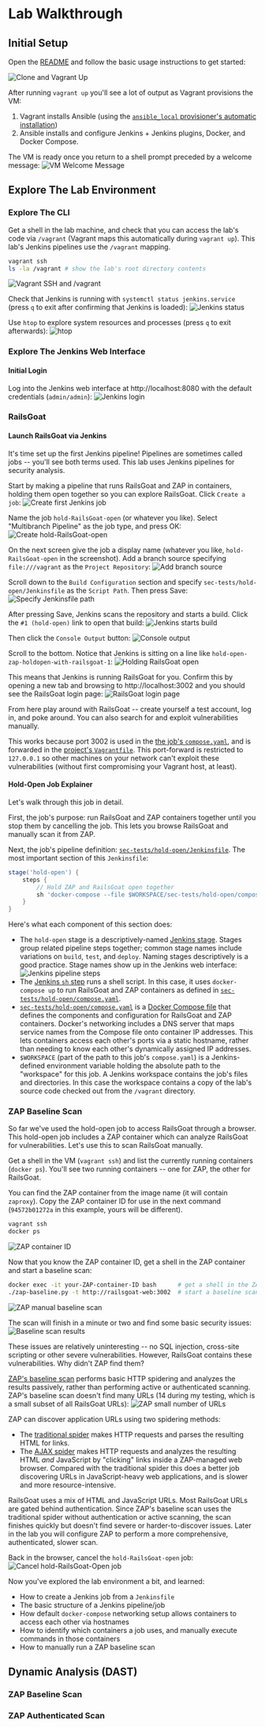 # Lab Walkthrough
## Initial Setup
Open the [README](../README.md) and follow the basic usage instructions to get started:

![Clone and Vagrant Up](screenshots-new/exploration/01-clone-and-vagrant-up.png)

After running `vagrant up` you'll see a lot of output as Vagrant provisions the VM:
1) Vagrant installs Ansible (using the [`ansible_local` provisioner's automatic installation](https://developer.hashicorp.com/vagrant/docs/provisioning/ansible_local#install))
2) Ansible installs and configure Jenkins + Jenkins plugins, Docker, and Docker Compose.

The VM is ready once you return to a shell prompt preceded by a welcome message:
![VM Welcome Message](screenshots-new/exploration/02-vagrant-welcome.png)

## Explore The Lab Environment
### Explore The CLI
Get a shell in the lab machine, and check that you can access the lab's code via `/vagrant` (Vagrant maps this automatically during `vagrant up`). This lab's Jenkins pipelines use the `/vagrant` mapping.

```sh
vagrant ssh
ls -la /vagrant # show the lab's root directory contents
```
![Vagrant SSH and /vagrant](screenshots-new/exploration/03-vagrant-ssh.png)

Check that Jenkins is running with `systemctl status jenkins.service` (press `q` to exit after confirming that Jenkins is loaded):
![Jenkins status](screenshots-new/exploration/04-check-jenkins.png)

Use `htop` to explore system resources and processes (press `q` to exit afterwards):
![htop](screenshots-new/exploration/05-htop.png)

### Explore The Jenkins Web Interface
#### Initial Login
Log into the Jenkins web interface at http://localhost:8080 with the default credentials (`admin/admin`):
![Jenkins login](screenshots-new/exploration/06-jenkins-login-page.png)

### RailsGoat
#### Launch RailsGoat via Jenkins
It's time set up the first Jenkins pipeline! Pipelines are sometimes called jobs -- you'll see both terms used. This lab uses Jenkins pipelines for security analysis.

Start by making a pipeline that runs RailsGoat and ZAP in containers, holding them open together so you can explore RailsGoat. Click `Create a job`:
![Create first Jenkins job](screenshots-new/exploration/07-jenkins-create-first-job.png)

Name the job `hold-RailsGoat-open` (or whatever you like). Select "Multibranch Pipeline" as the job type, and press OK:
![Create hold-RailsGoat-open](screenshots-new/exploration/08-jenkins-create-multibranch-pipeline.png)

On the next screen give the job a display name (whatever you like, `hold-RailsGoat-open` in the screenshot). Add a branch source specifying `file:///vagrant` as the `Project Repository`:
![Add branch source](screenshots-new/exploration/09-jenkins-add-branch-source.png)

Scroll down to the `Build Configuration` section and specify `sec-tests/hold-open/Jenkinsfile` as the `Script Path`. Then press Save:
![Specify Jenkinsfile path](screenshots-new/exploration/10-jenkins-specify-Jenkinsfile-path.png)

After pressing Save, Jenkins scans the repository and starts a build. Click the `#1 (hold-open)` link to open that build:
![Jenkins starts build](screenshots-new/exploration/11-jenkins-scan-multibranch-pipeline.png)

Then click the `Console Output` button:
![Console output](screenshots-new/exploration/12-jenkins-console-output.png)

Scroll to the bottom. Notice that Jenkins is sitting on a line like `hold-open-zap-holdopen-with-railsgoat-1`:
![Holding RailsGoat open](screenshots-new/exploration/13-jenkins-holding-open.png)

This means that Jenkins is running RailsGoat for you. Confirm this by opening a new tab and browsing to http://localhost:3002 and you should see the RailsGoat login page:
![RailsGoat login page](screenshots-new/exploration/14-railsgoat-login-page.png)

From here play around with RailsGoat -- create yourself a test account, log in, and poke around. You can also search for and exploit vulnerabilities manually.

This works because port 3002 is used in the [the job's `compose.yaml`](../sec-tests/hold-open/compose.yaml), and is forwarded in the [project's `Vagrantfile`](../Vagrantfile). This port-forward is restricted to `127.0.0.1` so other machines on your network can't exploit these vulnerabilities (without first compromising your Vagrant host, at least).

#### Hold-Open Job Explainer
Let's walk through this job in detail.

First, the job's purpose: run RailsGoat and ZAP containers together until you stop them by cancelling the job. This lets you browse RailsGoat and manually scan it from ZAP.

Next, the job's pipeline definition: [`sec-tests/hold-open/Jenkinsfile`](../sec-tests/hold-open/Jenkinsfile). The most important section of this `Jenkinsfile`:
```groovy
stage('hold-open') {
    steps {
        // Hold ZAP and RailsGoat open together
        sh 'docker-compose --file $WORKSPACE/sec-tests/hold-open/compose.yaml up zap-holdopen-with-railsgoat'
    }
}
```

Here's what each component of this section does:
- The `hold-open` stage is a descriptively-named [Jenkins stage](https://www.jenkins.io/doc/book/glossary/#stage). Stages group related pipeline steps together; common stage names include variations on `build`, `test`, and `deploy`. Naming stages descriptively is a good practice. Stage names show up in the Jenkins web interface:
![Jenkins pipeline steps](screenshots-new/exploration/jenkins-pipeline-hold-open-step.png)
- The [Jenkins `sh` step](https://www.jenkins.io/doc/pipeline/steps/workflow-durable-task-step/#sh-shell-script) runs a shell script. In this case, it uses `docker-compose up` to run RailsGoat and ZAP containers as defined in [`sec-tests/hold-open/compose.yaml`](../sec-tests/hold-open/compose.yaml).
- [`sec-tests/hold-open/compose.yaml`](../sec-tests/hold-open/compose.yaml) is a [Docker Compose file](https://docs.docker.com/compose/compose-file/03-compose-file/) that defines the components and configuration for RailsGoat and ZAP containers. Docker's networking includes a DNS server that maps service names from the Compose file onto container IP addresses. This lets containers access each other's ports via a static hostname, rather than needing to know each other's dynamically assigned IP addresses.
- `$WORKSPACE` (part of the path to this job's `compose.yaml`) is a Jenkins-defined environment variable holding the absolute path to the "workspace" for this job. A Jenkins workspace contains the job's files and directories. In this case the workspace contains a copy of the lab's source code checked out from the `/vagrant` directory.

### ZAP Baseline Scan
So far we've used the hold-open job to access RailsGoat through a browser. This hold-open job includes a ZAP container which can analyze RailsGoat for vulnerabilities. Let's use this to scan RailsGoat manually.

Get a shell in the VM (`vagrant ssh`) and list the currently running containers (`docker ps`). You'll see two running containers -- one for ZAP, the other for RailsGoat.

You can find the ZAP container from the image name (it will contain `zaproxy`). Copy the ZAP container ID for use in the next command (`94572b01272a` in this example, yours will be different).

```sh
vagrant ssh
docker ps
```
![ZAP container ID](screenshots-new/exploration/15-find-zap-container.png)


Now that you know the ZAP container ID, get a shell in the ZAP container and start a baseline scan:
```sh
docker exec -it your-ZAP-container-ID bash      # get a shell in the ZAP container
./zap-baseline.py -t http://railsgoat-web:3002  # start a baseline scan
```
![ZAP manual baseline scan](screenshots-new/exploration/16-manual-zap-baseline.png)

The scan will finish in a minute or two and find some basic security issues:
![Baseline scan results](screenshots-new/exploration/17-zap-baseline-results.png)

These issues are relatively uninteresting -- no SQL injection, cross-site scripting or other severe vulnerabilities. However, RailsGoat contains these vulnerabilities. Why didn't ZAP find them?

[ZAP's baseline scan](https://www.zaproxy.org/docs/docker/baseline-scan/) performs basic HTTP spidering and analyzes the results passively, rather than performing active or authenticated scanning. ZAP's baseline scan doesn't find many URLs (14 during my testing, which is a small subset of all RailsGoat URLs):
![ZAP small number of URLs](screenshots-new/exploration/18-small-number-of-URLs.png)

ZAP can discover application URLs using two spidering methods:
- The [traditional spider](https://www.zaproxy.org/docs/desktop/addons/automation-framework/job-spider/) makes HTTP requests and parses the resulting HTML for links.
- The [AJAX spider](https://www.zaproxy.org/docs/desktop/addons/ajax-spider/automation/) makes HTTP requests and analyzes the resulting HTML *and* JavaScript by "clicking" links inside a ZAP-managed web browser. Compared with the traditional spider this does a better job discovering URLs in JavaScript-heavy web applications, and is slower and more resource-intensive.

RailsGoat uses a mix of HTML and JavaScript URLs. Most RailsGoat URLs are gated behind authentication. Since ZAP's baseline scan uses the traditional spider without authentication or active scanning, the scan finishes quickly but doesn't find severe or harder-to-discover issues. Later in the lab you will configure ZAP to perform a more comprehensive, authenticated, slower scan.

Back in the browser, cancel the `hold-RailsGoat-open` job:
![Cancel hold-RailsGoat-Open job](screenshots-new/exploration/19-cancel-hold-open-job.png)

Now you've explored the lab environment a bit, and learned:
- How to create a Jenkins job from a `Jenkinsfile`
- The basic structure of a Jenkins pipeline/job
- How default `docker-compose` networking setup allows containers to access each other via hostnames
- How to identify which containers a job uses, and manually execute commands in those containers
- How to manually run a ZAP baseline scan

## Dynamic Analysis (DAST)
### ZAP Baseline Scan

### ZAP Authenticated Scan

